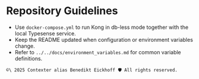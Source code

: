 # Repository Guidelines

- Use `docker-compose.yml` to run Kong in db-less mode together with the local Typesense service.
- Keep the README updated when configuration or environment variables change.
- Refer to `../../docs/environment_variables.md` for common variable definitions.

```` text
©\ 2025 Contexter alias Benedikt Eickhoff 🛡️ All rights reserved.
````
